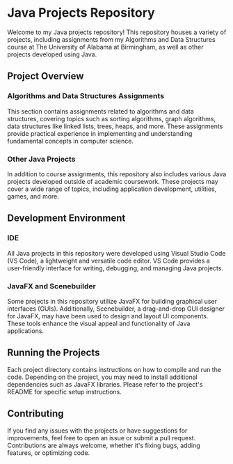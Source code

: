 # Java Projects Repository

Welcome to my Java projects repository! This repository houses a variety of projects, including assignments from my Algorithms and Data Structures course at The University of Alabama at Birmingham, as well as other projects developed using Java.

## Project Overview

### Algorithms and Data Structures Assignments
This section contains assignments related to algorithms and data structures, covering topics such as sorting algorithms, graph algorithms, data structures like linked lists, trees, heaps, and more. These assignments provide practical experience in implementing and understanding fundamental concepts in computer science.

### Other Java Projects
In addition to course assignments, this repository also includes various Java projects developed outside of academic coursework. These projects may cover a wide range of topics, including application development, utilities, games, and more.

## Development Environment

### IDE
All Java projects in this repository were developed using Visual Studio Code (VS Code), a lightweight and versatile code editor. VS Code provides a user-friendly interface for writing, debugging, and managing Java projects.

### JavaFX and Scenebuilder
Some projects in this repository utilize JavaFX for building graphical user interfaces (GUIs). Additionally, Scenebuilder, a drag-and-drop GUI designer for JavaFX, may have been used to design and layout UI components. These tools enhance the visual appeal and functionality of Java applications.

## Running the Projects

Each project directory contains instructions on how to compile and run the code. Depending on the project, you may need to install additional dependencies such as JavaFX libraries. Please refer to the project's README for specific setup instructions.

## Contributing

If you find any issues with the projects or have suggestions for improvements, feel free to open an issue or submit a pull request. Contributions are always welcome, whether it's fixing bugs, adding features, or optimizing code.